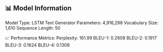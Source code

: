 📊 Model Information
--------------------
Model Type: LSTM Text Generator
Parameters: 4,916,298
Vocabulary Size: 1,610
Sequence Length: 50

📈 Performance Metrics:
Perplexity: 161.99
BLEU-1: 0.2608
BLEU-2: 0.1917
BLEU-3: 0.1624
BLEU-4: 0.1308
